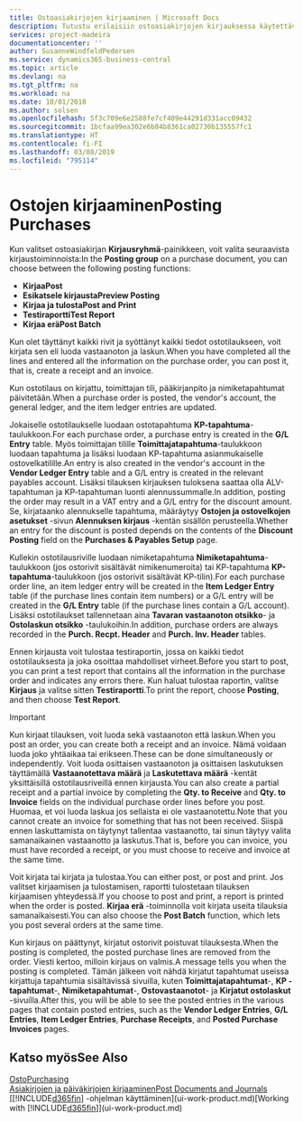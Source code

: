 ```yaml
---
title: Ostoasiakirjojen kirjaaminen | Microsoft Docs
description: Tutustu erilaisiin ostoasiakirjojen kirjauksessa käytettäviin kirjaustoimintoihin.
services: project-madeira
documentationcenter: ''
author: SusanneWindfeldPedersen
ms.service: dynamics365-business-central
ms.topic: article
ms.devlang: na
ms.tgt_pltfrm: na
ms.workload: na
ms.date: 10/01/2018
ms.author: solsen
ms.openlocfilehash: 5f3c709e6e2588fe7cf409e44291d331acc09432
ms.sourcegitcommit: 1bcfaa99ea302e6b84b8361ca02730b135557fc1
ms.translationtype: HT
ms.contentlocale: fi-FI
ms.lasthandoff: 03/08/2019
ms.locfileid: "795114"
---
```

# <a name="posting-purchases"></a><span data-ttu-id="9e27c-103">Ostojen kirjaaminen</span><span class="sxs-lookup"><span data-stu-id="9e27c-103">Posting Purchases</span></span>
<span data-ttu-id="9e27c-104">Kun valitset ostoasiakirjan **Kirjausryhmä**-painikkeen, voit valita seuraavista kirjaustoiminnoista:</span><span class="sxs-lookup"><span data-stu-id="9e27c-104">In the **Posting group** on a purchase document, you can choose between the following posting functions:</span></span>

* <span data-ttu-id="9e27c-105">**Kirjaa**</span><span class="sxs-lookup"><span data-stu-id="9e27c-105">**Post**</span></span>
* <span data-ttu-id="9e27c-106">**Esikatsele kirjausta**</span><span class="sxs-lookup"><span data-stu-id="9e27c-106">**Preview Posting**</span></span>
* <span data-ttu-id="9e27c-107">**Kirjaa ja tulosta**</span><span class="sxs-lookup"><span data-stu-id="9e27c-107">**Post and Print**</span></span>
* <span data-ttu-id="9e27c-108">**Testiraportti**</span><span class="sxs-lookup"><span data-stu-id="9e27c-108">**Test Report**</span></span>
* <span data-ttu-id="9e27c-109">**Kirjaa erä**</span><span class="sxs-lookup"><span data-stu-id="9e27c-109">**Post Batch**</span></span>

<span data-ttu-id="9e27c-110">Kun olet täyttänyt kaikki rivit ja syöttänyt kaikki tiedot ostotilaukseen, voit kirjata sen eli luoda vastaanoton ja laskun.</span><span class="sxs-lookup"><span data-stu-id="9e27c-110">When you have completed all the lines and entered all the information on the purchase order, you can post it, that is, create a receipt and an invoice.</span></span>

<span data-ttu-id="9e27c-111">Kun ostotilaus on kirjattu, toimittajan tili, pääkirjanpito ja nimiketapahtumat päivitetään.</span><span class="sxs-lookup"><span data-stu-id="9e27c-111">When a purchase order is posted, the vendor's account, the general ledger, and the item ledger entries are updated.</span></span>

<span data-ttu-id="9e27c-112">Jokaiselle ostotilaukselle luodaan ostotapahtuma **KP-tapahtuma**-taulukkoon.</span><span class="sxs-lookup"><span data-stu-id="9e27c-112">For each purchase order, a purchase entry is created in the **G/L Entry** table.</span></span> <span data-ttu-id="9e27c-113">Myös toimittajan tilille **Toimittajatapahtuma**-taulukkoon luodaan tapahtuma ja lisäksi luodaan KP-tapahtuma asianmukaiselle ostovelkatilille.</span><span class="sxs-lookup"><span data-stu-id="9e27c-113">An entry is also created in the vendor's account in the **Vendor Ledger Entry** table and a G/L entry is created in the relevant payables account.</span></span> <span data-ttu-id="9e27c-114">Lisäksi tilauksen kirjauksen tuloksena saattaa olla ALV-tapahtuman ja KP-tapahtuman luonti alennussummalle.</span><span class="sxs-lookup"><span data-stu-id="9e27c-114">In addition, posting the order may result in a VAT entry and a G/L entry for the discount amount.</span></span> <span data-ttu-id="9e27c-115">Se, kirjataanko alennukselle tapahtuma, määräytyy **Ostojen ja ostovelkojen asetukset** -sivun **Alennuksen kirjaus** -kentän sisällön perusteella.</span><span class="sxs-lookup"><span data-stu-id="9e27c-115">Whether an entry for the discount is posted depends on the contents of the **Discount Posting** field on the **Purchases & Payables Setup** page.</span></span>

<span data-ttu-id="9e27c-116">Kullekin ostotilausriville luodaan nimiketapahtuma **Nimiketapahtuma**-taulukkoon (jos ostorivit sisältävät nimikenumeroita) tai KP-tapahtuma **KP-tapahtuma**-taulukkoon (jos ostorivit sisältävät KP-tilin).</span><span class="sxs-lookup"><span data-stu-id="9e27c-116">For each purchase order line, an item ledger entry will be created in the **Item Ledger Entry** table (if the purchase lines contain item numbers) or a G/L entry will be created in the **G/L Entry** table (if the purchase lines contain a G/L account).</span></span> <span data-ttu-id="9e27c-117">Lisäksi ostotilaukset tallennetaan aina **Tavaran vastaanoton otsikko**- ja **Ostolaskun otsikko** -taulukoihin.</span><span class="sxs-lookup"><span data-stu-id="9e27c-117">In addition, purchase orders are always recorded in the **Purch. Recpt. Header** and **Purch. Inv. Header** tables.</span></span>

<span data-ttu-id="9e27c-118">Ennen kirjausta voit tulostaa testiraportin, jossa on kaikki tiedot ostotilauksesta ja joka osoittaa mahdolliset virheet.</span><span class="sxs-lookup"><span data-stu-id="9e27c-118">Before you start to post, you can print a test report that contains all the information in the purchase order and indicates any errors there.</span></span> <span data-ttu-id="9e27c-119">Kun haluat tulostaa raportin, valitse **Kirjaus** ja valitse sitten **Testiraportti**.</span><span class="sxs-lookup"><span data-stu-id="9e27c-119">To print the report, choose **Posting**, and then choose **Test Report**.</span></span>

> [!IMPORTANT]  
>   <span data-ttu-id="9e27c-120">Kun kirjaat tilauksen, voit luoda sekä vastaanoton että laskun.</span><span class="sxs-lookup"><span data-stu-id="9e27c-120">When you post an order, you can create both a receipt and an invoice.</span></span> <span data-ttu-id="9e27c-121">Nämä voidaan luoda joko yhtäaikaa tai erikseen.</span><span class="sxs-lookup"><span data-stu-id="9e27c-121">These can be done simultaneously or independently.</span></span> <span data-ttu-id="9e27c-122">Voit luoda osittaisen vastaanoton ja osittaisen laskutuksen täyttämällä **Vastaanotettava määrä** ja **Laskutettava määrä** -kentät yksittäisillä ostotilausriveillä ennen kirjausta.</span><span class="sxs-lookup"><span data-stu-id="9e27c-122">You can also create a partial receipt and a partial invoice by completing the **Qty. to Receive** and **Qty. to Invoice** fields on the individual purchase order lines before you post.</span></span> <span data-ttu-id="9e27c-123">Huomaa, et voi luoda laskua jos sellaista ei ole vastaanotettu.</span><span class="sxs-lookup"><span data-stu-id="9e27c-123">Note that you cannot create an invoice for something that has not been received.</span></span> <span data-ttu-id="9e27c-124">Siispä ennen laskuttamista on täytynyt tallentaa vastaanotto, tai sinun täytyy valita samanaikainen vastaanotto ja laskutus.</span><span class="sxs-lookup"><span data-stu-id="9e27c-124">That is, before you can invoice, you must have recorded a receipt, or you must choose to receive and invoice at the same time.</span></span>

<span data-ttu-id="9e27c-125">Voit kirjata tai kirjata ja tulostaa.</span><span class="sxs-lookup"><span data-stu-id="9e27c-125">You can either post, or post and print.</span></span> <span data-ttu-id="9e27c-126">Jos valitset kirjaamisen ja tulostamisen, raportti tulostetaan tilauksen kirjaamisen yhteydessä.</span><span class="sxs-lookup"><span data-stu-id="9e27c-126">If you choose to post and print, a report is printed when the order is posted.</span></span> <span data-ttu-id="9e27c-127">**Kirjaa erä** -toiminnolla voit kirjata useita tilauksia samanaikaisesti.</span><span class="sxs-lookup"><span data-stu-id="9e27c-127">You can also choose the **Post Batch** function, which lets you post several orders at the same time.</span></span>

<span data-ttu-id="9e27c-128">Kun kirjaus on päättynyt, kirjatut ostorivit poistuvat tilauksesta.</span><span class="sxs-lookup"><span data-stu-id="9e27c-128">When the posting is completed, the posted purchase lines are removed from the order.</span></span> <span data-ttu-id="9e27c-129">Viesti kertoo, milloin kirjaus on valmis.</span><span class="sxs-lookup"><span data-stu-id="9e27c-129">A message tells you when the posting is completed.</span></span> <span data-ttu-id="9e27c-130">Tämän jälkeen voit nähdä kirjatut tapahtumat useissa kirjattuja tapahtumia sisältävissä sivuilla, kuten **Toimittajatapahtumat**-, **KP -tapahtumat**-, **Nimiketapahtumat**-, **Ostovastaanotot**- ja **Kirjatut ostolaskut** -sivuilla.</span><span class="sxs-lookup"><span data-stu-id="9e27c-130">After this, you will be able to see the posted entries in the various pages that contain posted entries, such as the **Vendor Ledger Entries**, **G/L Entries**, **Item Ledger Entries**, **Purchase Receipts**, and **Posted Purchase Invoices** pages.</span></span>

## <a name="see-also"></a><span data-ttu-id="9e27c-131">Katso myös</span><span class="sxs-lookup"><span data-stu-id="9e27c-131">See Also</span></span>
[<span data-ttu-id="9e27c-132">Osto</span><span class="sxs-lookup"><span data-stu-id="9e27c-132">Purchasing</span></span>](purchasing-manage-purchasing.md)  
[<span data-ttu-id="9e27c-133">Asiakirjojen ja päiväkirjojen kirjaaminen</span><span class="sxs-lookup"><span data-stu-id="9e27c-133">Post Documents and Journals</span></span>](ui-post-documents-journals.md)  
<span data-ttu-id="9e27c-134">[[!INCLUDE[d365fin](includes/d365fin_md.md)] -ohjelman käyttäminen](ui-work-product.md)</span><span class="sxs-lookup"><span data-stu-id="9e27c-134">[Working with [!INCLUDE[d365fin](includes/d365fin_md.md)]](ui-work-product.md)</span></span>


